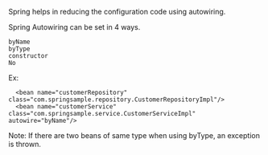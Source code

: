 Spring helps in reducing the configuration code using autowiring.

Spring Autowiring can be set in 4 ways.
  
    byName
    byType
    constructor
    No

Ex:

      <bean name="customerRepository" class="com.springsample.repository.CustomerRepositoryImpl"/>
      <bean name="customerService" class="com.springsample.service.CustomerServiceImpl" autowire="byName"/>

Note: If there are two beans of same type when using byType, an exception is thrown.



